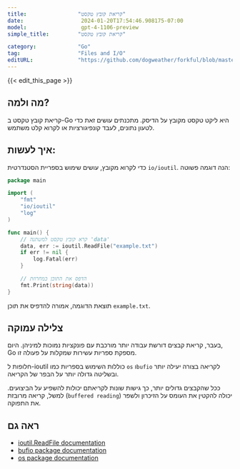 ```yaml
---
title:                "קריאת קובץ טקסט"
date:                  2024-01-20T17:54:46.908175-07:00
model:                 gpt-4-1106-preview
simple_title:         "קריאת קובץ טקסט"

category:             "Go"
tag:                  "Files and I/O"
editURL:              "https://github.com/dogweather/forkful/blob/master/content/he/go/reading-a-text-file.md"
---
```


{{< edit_this_page >}}

## מה ולמה?
קריאת קובץ טקסט ב-Go היא ליקט טקסט מקובץ על הדיסק. מתכנתים עושים זאת כדי לטעון נתונים, לעבד קונפיגורציות או לקרוא קלט משתמש.

## איך לעשות:
כדי לקרוא מקובץ, עושים שימוש בספריית הסטנדרטית `io/ioutil`. הנה דוגמה פשוטה:

```Go
package main

import (
	"fmt"
	"io/ioutil"
	"log"
)

func main() {
	// קרא קובץ טקסט למשתנה 'data'
	data, err := ioutil.ReadFile("example.txt")
	if err != nil {
		log.Fatal(err)
	}

	// הדפס את התוכן כמחרוזת
	fmt.Print(string(data))
}
```

תוצאת הדוגמה, אמורה להדפיס את תוכן `example.txt`.

## צלילה עמוקה
בעבר, קריאת קבצים דורשת עבודה יותר מורכבת עם פונקציות נמוכות למיניהן. היום, Go מספקת ספריות עשירות שמקלות על פעולה זו.

חלופות ל-ioutil כוללות השימוש בספריות כמו `os` ו`bufio` לקריאה בצורה יעילה יותר ובשליטה גדולה יותר על הבפר של הקריאה.

ככל שהקבצים גדולים יותר, כך גישות שונות לקריאתם יכולות להשפיע על הביצועים. למשל, קריאה מרובזת (`buffered reading`) יכולה להקטין את העומס על הזיכרון ולשפר את התפוקה.

## ראה גם
- [ioutil.ReadFile documentation](https://pkg.go.dev/io/ioutil#ReadFile)
- [bufio package documentation](https://pkg.go.dev/bufio)
- [os package documentation](https://pkg.go.dev/os)
